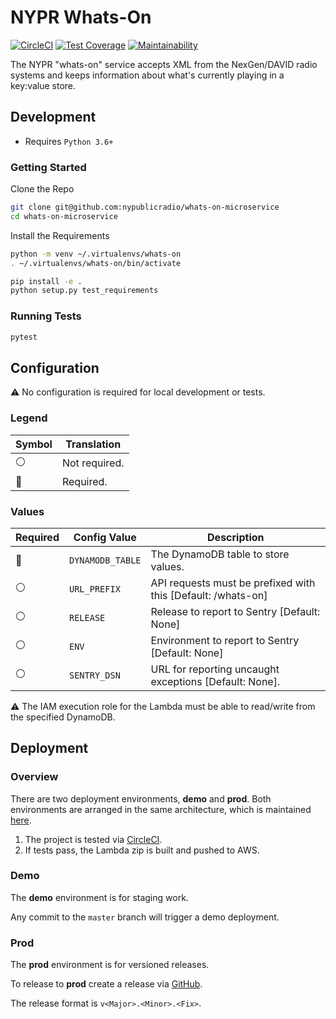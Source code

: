 # NYPR Whats-On

[![CircleCI](https://circleci.com/gh/nypublicradio/whats-on-microservice.svg?style=shield&circle-token=ab4db778d6d598290695e95c023a2e545c04c03f)](https://circleci.com/gh/nypublicradio/whats-on-microservice)
[![Test Coverage](https://api.codeclimate.com/v1/badges/6f523200a95b5e0245c8/test_coverage)](https://codeclimate.com/repos/5c7989afb5da79604d009bb8/test_coverage)
[![Maintainability](https://api.codeclimate.com/v1/badges/6f523200a95b5e0245c8/maintainability)](https://codeclimate.com/repos/5c7989afb5da79604d009bb8/maintainability)

The NYPR "whats-on" service accepts XML from the NexGen/DAVID radio systems
and keeps information about what's currently playing in a key:value store.

## Development

- Requires `Python 3.6+`

### Getting Started

Clone the Repo
```sh
git clone git@github.com:nypublicradio/whats-on-microservice
cd whats-on-microservice
```

Install the Requirements
```sh
python -m venv ~/.virtualenvs/whats-on
. ~/.virtualenvs/whats-on/bin/activate

pip install -e .
python setup.py test_requirements
```

### Running Tests

```sh
pytest
```

## Configuration

:warning: No configuration is required for local development or tests.

### Legend

| **Symbol**     | **Translation** |
| -------------- | --------------- |
| :white_circle: | Not required.   |
| :red_circle:   | Required.       |

### Values

| **Required**   | **Config Value** | **Description**                                              |
| -------------- | ---------------- | ------------------------------------------------------------ |
| :red_circle:   | `DYNAMODB_TABLE` | The DynamoDB table to store values.                          |
| :white_circle: | `URL_PREFIX`     | API requests must be prefixed with this [Default: /whats-on] |
| :white_circle: | `RELEASE`        | Release to report to Sentry [Default: None]                  |
| :white_circle: | `ENV`            | Environment to report to Sentry [Default: None]              |
| :white_circle: | `SENTRY_DSN`     | URL for reporting uncaught exceptions [Default: None].       |

:warning: The IAM execution role for the Lambda must be able to read/write from the specified DynamoDB.

## Deployment

### Overview
There are two deployment environments, **demo** and **prod**.
Both environments are arranged in the same architecture, which is maintained [here](https://github.com/nypublicradio/terraform/tree/master/whats-on).

1. The project is tested via [CircleCI](https://circleci.com/gh/nypublicradio/whats-on-microservice/).
2. If tests pass, the Lambda zip is built and pushed to AWS.

### Demo

The **demo** environment is for staging work.

Any commit to the `master` branch will trigger a demo deployment.

### Prod

The **prod** environment is for versioned releases.

To release to **prod** create a release via [GitHub](https://github.com/nypublicradio/whats-on-microservice/releases).

The release format is `v<Major>.<Minor>.<Fix>`.
